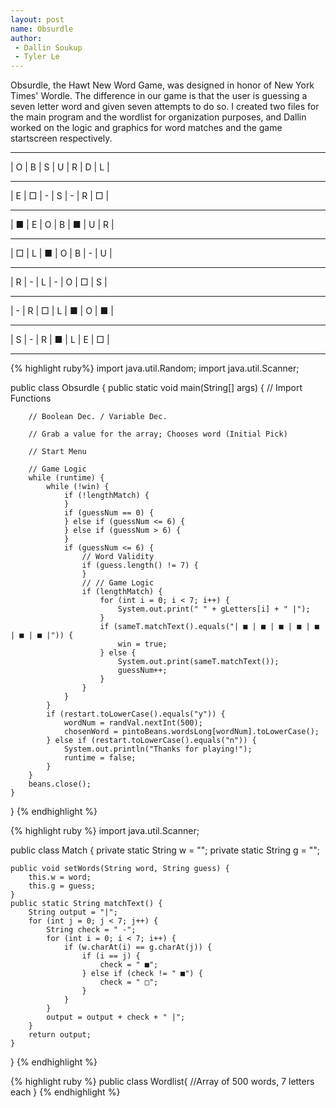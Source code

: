 ```yaml
---
layout: post
name: Obsurdle
author: 
 - Dallin Soukup
 - Tyler Le
---
```

Obsurdle, the Hawt New Word Game, was designed in honor of New York Times' Wordle. The difference in our game is that the user is guessing a seven letter word and given seven attempts to do so. I created two files for the main program and the wordlist for organization purposes, and Dallin worked on the logic and graphics for word matches and the game startscreen respectively.

 --- --- --- --- --- --- ---
| O | B | S | U | R | D | L |
 --- --- --- --- --- --- --- 
| E | □ | - | S | - | R | □ |
 --- --- --- --- --- --- --- 
| ■ | E | O | B | ■ | U | R |
 --- --- --- --- --- --- --- 
| □ | L | ■ | O | B | - | U |
 --- --- --- --- --- --- --- 
| R | - | L | - | O | □ | S |
 --- --- --- --- --- --- --- 
| - | R | □ | L | ■ | O | ■ |
 --- --- --- --- --- --- --- 
| S | - | R | ■ | L | E | □ |
 --- --- --- --- --- --- --- 

{% highlight ruby%}
import java.util.Random;
import java.util.Scanner;

public class Obsurdle {
    public static void main(String[] args) {
        // Import Functions

        // Boolean Dec. / Variable Dec.

        // Grab a value for the array; Chooses word (Initial Pick)

        // Start Menu
        
        // Game Logic
        while (runtime) {
            while (!win) {
                if (!lengthMatch) {
                }
                if (guessNum == 0) {
                } else if (guessNum <= 6) {
                } else if (guessNum > 6) {
                }
                if (guessNum <= 6) {
                    // Word Validity
                    if (guess.length() != 7) {
                    }
                    // // Game Logic
                    if (lengthMatch) {
                        for (int i = 0; i < 7; i++) {
                            System.out.print(" " + gLetters[i] + " |");
                        }
                        if (sameT.matchText().equals("| ■ | ■ | ■ | ■ | ■ | ■ | ■ |")) {
                            win = true;
                        } else {
                            System.out.print(sameT.matchText());
                            guessNum++;
                        }
                    }
                }
            }
            if (restart.toLowerCase().equals("y")) {
                wordNum = randVal.nextInt(500);
                chosenWord = pintoBeans.wordsLong[wordNum].toLowerCase();
            } else if (restart.toLowerCase().equals("n")) {
                System.out.println("Thanks for playing!");
                runtime = false;
            }
        }
        beans.close();
    }
}
{% endhighlight %}


{% highlight ruby %}
import java.util.Scanner;

public class Match {
	private static String w = "";
	private static String g = "";

	public void setWords(String word, String guess) {
		this.w = word;
		this.g = guess;
	}
	public static String matchText() {
		String output = "|";
		for (int j = 0; j < 7; j++) {
			String check = " -";
			for (int i = 0; i < 7; i++) {
				if (w.charAt(i) == g.charAt(j)) {
					if (i == j) {
						check = " ■";
					} else if (check != " ■") {
						check = " □";
					}
				}
			}
			output = output + check + " |";
		}
		return output;
	}
}
{% endhighlight %}


{% highlight ruby %}
public class Wordlist{
 //Array of 500 words, 7 letters each
}
{% endhighlight %}
